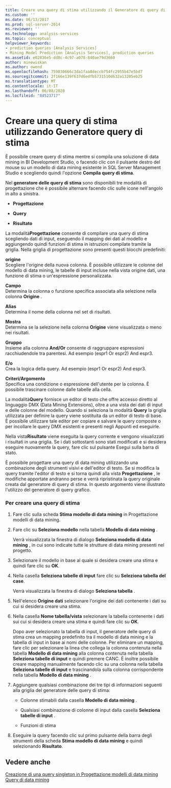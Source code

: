 ```yaml
---
title: Creare una query di stima utilizzando il Generatore di query di stima | Microsoft Docs
ms.custom: ''
ms.date: 06/13/2017
ms.prod: sql-server-2014
ms.reviewer: ''
ms.technology: analysis-services
ms.topic: conceptual
helpviewer_keywords:
- prediction queries [Analysis Services]
- Mining Model Prediction [Analysis Services], prediction queries
ms.assetid: e02836e5-dd8c-4c97-a078-840ae79d3660
author: minewiskan
ms.author: owend
ms.openlocfilehash: 759830666c3da1faa8deccb754fc2955b47e5bd7
ms.sourcegitcommit: 2f166e139f637d6edfb5731510d632a13205eb25
ms.translationtype: MT
ms.contentlocale: it-IT
ms.lasthandoff: 06/08/2020
ms.locfileid: "84523717"
---
```

# <a name="create-a-prediction-query-using-the-prediction-query-builder"></a>Creare una query di stima utilizzando Generatore query di stima
  È possibile creare query di stima mentre si compila una soluzione di data mining in BI Development Studio, o facendo clic con il pulsante destro del mouse su un modello di data mining esistente in SQL Server Management Studio e scegliendo quindi l'opzione **Compila query di stima**.  
  
 Nel **generatore delle query di stima** sono disponibili tre modalità di progettazione che è possibile alternare facendo clic sulle icone nell'angolo in alto a sinistra.  
  
-   **Progettazione**  
  
-   **Query**  
  
-   **Risultato**  
  
 La modalità**Progettazione** consente di compilare una query di stima scegliendo dati di input, eseguendo il mapping dei dati al modello e aggiungendo quindi funzioni di stima in istruzioni compilate tramite la griglia. Nella griglia di progettazione sono presenti questi blocchi predefiniti:  
  
 **origine**  
 Scegliere l'origine della nuova colonna. È possibile utilizzare le colonne del modello di data mining, le tabelle di input incluse nella vista origine dati, una funzione di stima o un'espressione personalizzata.  
  
 **Campo**  
 Determina la colonna o funzione specifica associata alla selezione nella colonna **Origine** .  
  
 **Alias**  
 Determina il nome della colonna nel set di risultati.  
  
 **Mostra**  
 Determina se la selezione nella colonna **Origine** viene visualizzata o meno nei risultati.  
  
 **Gruppo**  
 Insieme alla colonna **And/Or** consente di raggruppare espressioni racchiudendole tra parentesi. Ad esempio (espr1 Or espr2) And espr3.  
  
 **E/o**  
 Crea la logica della query. Ad esempio (espr1 Or espr2) And espr3.  
  
 **Criteri/Argomento**  
 Specifica una condizione o espressione dell'utente per la colonna. È possibile trascinare colonne dalle tabelle alla cella.  
  
 La modalità**Query** fornisce un editor di testo che offre accesso diretto al linguaggio DMX (Data Mining Extensions), oltre a una vista dei dati di input e delle colonne del modello. Quando si seleziona la modalità **Query** la griglia utilizzata per definire la query viene sostituita da un editor di testo di base. È possibile utilizzare tale editor per copiare e salvare le query composte o per incollare le query DMX esistenti e presenti negli Appunti ed eseguirle.  
  
 Nella vista**Risultato** viene eseguita la query corrente e vengono visualizzati i risultati in una griglia. Se i dati sottostanti sono stati modificati e si desidera eseguire nuovamente la query, fare clic sul pulsante Esegui sulla barra di stato.  
  
 È possibile progettare una query di data mining utilizzando una combinazione degli strumenti visivi e dell'editor di testo. Se si modifica la query tramite l'editor di testo e si torna quindi alla vista **Progettazione** , le modifiche apportate andranno perse e verrà ripristinata la query originale creata dal generatore di query di stima. In questo argomento viene illustrato l'utilizzo del generatore di query grafico.  
  
### <a name="to-create-a-prediction-query"></a>Per creare una query di stima  
  
1.  Fare clic sulla scheda **Stima modello di data mining** in Progettazione modelli di data mining.  
  
2.  Fare clic su **Seleziona modello** nella tabella **Modello di data mining** .  
  
     Verrà visualizzata la finestra di dialogo **Seleziona modello di data mining** , in cui sono indicate tutte le strutture di data mining presenti nel progetto.  
  
3.  Selezionare il modello in base al quale si desidera creare una stima e quindi fare clic su **OK**.  
  
4.  Nella casella **Seleziona tabelle di input** fare clic su **Seleziona tabella del case**.  
  
     Verrà visualizzata la finestra di dialogo **Seleziona tabella** .  
  
5.  Nell'elenco **Origine dati** selezionare l'origine dei dati contenente i dati su cui si desidera creare una stima.  
  
6.  Nella casella **Nome tabella/vista** selezionare la tabella contenente i dati sui cui si desidera creare una stima e quindi fare clic su **OK**.  
  
     Dopo aver selezionato la tabella di input, il generatore delle query di stima crea un mapping predefinito tra il modello di data mining e la tabella di input in base ai nomi delle colonne. Per eliminare un mapping, fare clic per selezionare la linea che collega la colonna contenuta nella tabella **Modello di data mining** alla colonna contenuta nella tabella **Seleziona tabelle di input** e quindi premere CANC. È inoltre possibile creare mapping manualmente facendo clic su una colonna nella tabella **Seleziona tabelle di input** e trascinandola sulla colonna corrispondente nella tabella **Modello di data mining** .  
  
7.  Aggiungere qualsiasi combinazione dei tre tipi di informazioni seguenti alla griglia del generatore delle query di stima:  
  
    -   Colonne stimabili dalla casella **Modello di data mining** .  
  
    -   Qualsiasi combinazione di colonne di input dalla casella **Seleziona tabelle di input** .  
  
    -   Funzioni di stima  
  
8.  Eseguire la query facendo clic sul primo pulsante della barra degli strumenti della scheda **Stima modello di data mining** e quindi selezionando **Risultato**.  
  
## <a name="see-also"></a>Vedere anche  
 [Creazione di una query singleton in Progettazione modelli di data mining](create-a-singleton-query-in-the-data-mining-designer.md)   
 [Query di data mining](data-mining-queries.md)  
  
  
